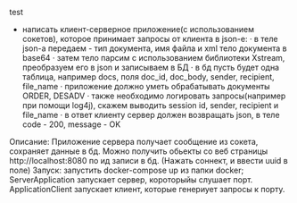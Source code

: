 test

- написать клиент-серверное приложение(с использованием сокетов), которое принимает запросы от клиента в json-e:
·         в теле json-а передаем - тип документа, имя файла и xml тело документа в base64
·         затем тело парсим с использованием библиотеки Xstream, преобразуем его в json и записываем в БД
·         в бд пусть будет одна таблица, например docs, поля doc_id, doc_body, sender, recipient, file_name
·         приложение должно уметь обрабатывать документы ORDER, DESADV
·         также необходимо логировать запросы(например при помощи log4j), скажем выводить session id, sender, recipient и file_name
·         в ответ клиенту сервер должен возвращать json, в теле code - 200, message - OK

Описание:
    Приложение сервера получает сообщение из сокета, сохраняет данные в бд. Можно получить обьекты со веб страницы http://localhost:8080 по ид записи в бд. (Нажать соннект, и ввести  uuid в поле)
Запуск:
    запустить docker-compose up из папки docker;
    ServerApplication запускает сервер, короторыйы слушает порт.
    ApplicationClient запускает клиент, которые генериует запросы к порту.
    